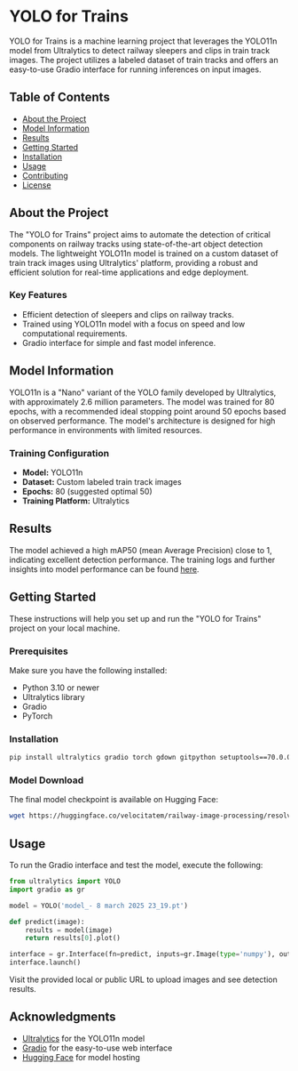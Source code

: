 # YOLO for Trains


YOLO for Trains is a machine learning project that leverages the YOLO11n model from Ultralytics to detect railway sleepers and clips in train track images. The project utilizes a labeled dataset of train tracks and offers an easy-to-use Gradio interface for running inferences on input images.


## Table of Contents
- [About the Project](#about-the-project)
- [Model Information](#model-information)
- [Results](#results)
- [Getting Started](#getting-started)
- [Installation](#installation)
- [Usage](#usage)
- [Contributing](#contributing)
- [License](#license)



## About the Project
The "YOLO for Trains" project aims to automate the detection of critical components on railway tracks using state-of-the-art object detection models. The lightweight YOLO11n model is trained on a custom dataset of train track images using Ultralytics' platform, providing a robust and efficient solution for real-time applications and edge deployment.

### Key Features
- Efficient detection of sleepers and clips on railway tracks.
- Trained using YOLO11n model with a focus on speed and low computational requirements.
- Gradio interface for simple and fast model inference.



## Model Information
YOLO11n is a "Nano" variant of the YOLO family developed by Ultralytics, with approximately 2.6 million parameters. The model was trained for 80 epochs, with a recommended ideal stopping point around 50 epochs based on observed performance. The model's architecture is designed for high performance in environments with limited resources.

### Training Configuration
- **Model:** YOLO11n
- **Dataset:** Custom labeled train track images
- **Epochs:** 80 (suggested optimal 50)
- **Training Platform:** Ultralytics



## Results
The model achieved a high mAP50 (mean Average Precision) close to 1, indicating excellent detection performance. The training logs and further insights into model performance can be found [here](https://gist.github.com/velocitatem/70f6531f517a4889c477d0338603821b).



## Getting Started
These instructions will help you set up and run the "YOLO for Trains" project on your local machine.

### Prerequisites
Make sure you have the following installed:
- Python 3.10 or newer
- Ultralytics library
- Gradio
- PyTorch

### Installation
```bash
pip install ultralytics gradio torch gdown gitpython setuptools==70.0.0 torchviz
```

### Model Download
The final model checkpoint is available on Hugging Face:
```bash
wget https://huggingface.co/velocitatem/railway-image-processing/resolve/main/model_-%208%20march%202025%2023_19.pt
```



## Usage
To run the Gradio interface and test the model, execute the following:

```python
from ultralytics import YOLO
import gradio as gr

model = YOLO('model_- 8 march 2025 23_19.pt')

def predict(image):
    results = model(image)
    return results[0].plot()

interface = gr.Interface(fn=predict, inputs=gr.Image(type='numpy'), outputs=gr.Image(type='pil'))
interface.launch()
```

Visit the provided local or public URL to upload images and see detection results.


## Acknowledgments
- [Ultralytics](https://ultralytics.com) for the YOLO11n model
- [Gradio](https://gradio.app) for the easy-to-use web interface
- [Hugging Face](https://huggingface.co) for model hosting
